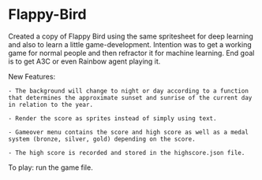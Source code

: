 # Flappy-Bird
Created a copy of Flappy Bird using the same spritesheet for deep learning and also to learn a little game-development. Intention was to get a working game for normal people and then refractor it for machine learning. End goal is to get A3C or even Rainbow agent playing it. 

New Features:

	- The background will change to night or day according to a function that determines the approximate sunset and sunrise of the current day in relation to the year.
	
	- Render the score as sprites instead of simply using text.
	
	- Gameover menu contains the score and high score as well as a medal system (bronze, silver, gold) depending on the score. 
	
	- The high score is recorded and stored in the highscore.json file. 

To play: run the game file. 

